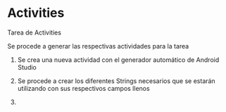 # Activities
Tarea de Activities

Se procede a generar las respectivas actividades para la tarea

1) Se crea una nueva actividad con el generador automático de Android Studio

2) Se procede a crear los diferentes Strings necesarios que se estarán utilizando con sus respectivos campos llenos

3)
